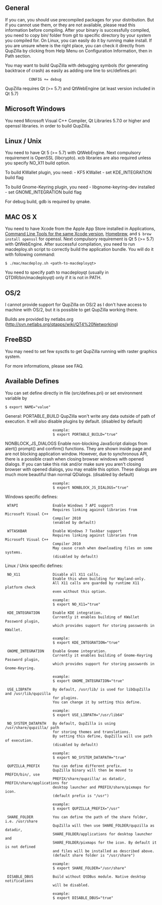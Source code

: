 General
----------------------------------------------------------------------------------

  If you can, you should use precompiled packages for your distribution.
  But if you cannot use them, or they are not available, please read
  this information before compiling.
  After your binary is successfully compiled, you need to copy bin/ folder
  from git to specific directory by your system you compiled for.
  On Linux, you can easily do it by running make install.
  If you are unsure where is the right place, you can check it directly from
  QupZilla by clicking from Help Menu on Configuration Information, then in
  Path section.

  You may want to build QupZilla with debugging symbols (for generating
  backtrace of crash) as easily as adding one line to src/defines.pri:

               CONFIG += debug

  QupZilla requires Qt (>= 5.7) and QtWebEngine (at least version included in Qt 5.7)

Microsoft Windows
----------------------------------------------------------------------------------

  You need Microsoft Visual C++ Compiler, Qt Libraries 5.7.0 or higher and openssl
  libraries. in order to build QupZilla.

Linux / Unix
----------------------------------------------------------------------------------

  You need to have Qt 5 (>= 5.7) with QtWebEngine.
  Next compulsory requirement is OpenSSL (libcrypto). xcb libraries are also
  required unless you specify NO_X11 build option.

  To build KWallet plugin, you need:
     - KF5 KWallet
     - set KDE_INTEGRATION build flag

  To build Gnome-Keyring plugin, you need
     - libgnome-keyring-dev installed
     - set GNOME_INTEGRATION build flag

  For debug build, gdb is required by qmake.

MAC OS X
----------------------------------------------------------------------------------

  You need to have Xcode from the Apple App Store installed in Applications, [Command Line Tools for the same Xcode version](https://developer.apple.com/),
  [Homebrew](http://brew.sh/), and `$ brew install openssl` for openssl.
  Next compulsory requirement is Qt 5 (>= 5.7) with QtWebEngine.
  After successful compilation, you need to run macdeploy.sh script to correctly
  build the application bundle. You will do it with following command:

    $ ./mac/macdeploy.sh <path-to-macdeployqt>

  You need to specify path to macdeployqt (usually in QTDIR/bin/macdeployqt) only
  if it is not in PATH.

OS/2
----------------------------------------------------------------------------------

  I cannot provide support for QupZilla on OS/2 as I don't have access to
  machine with OS/2, but it is possible to get QupZilla working there.

  Builds are provided by netlabs.org (http://svn.netlabs.org/qtapps/wiki/QT4%20Networking)

FreeBSD
----------------------------------------------------------------------------------

  You may need to set few sysctls to get QupZilla running with raster graphics system.

  For more informations, please see FAQ.


Available Defines
----------------------------------------------------------------------------------

  You can set define directly in file (src/defines.pri)
  or set environment variable by

    $ export NAME="value"

 General:
   PORTABLE_BUILD         QupZilla won't write any data outside of path of execution.
                          It will also disable plugins by default.
                          (disabled by default)

                          example:
                          $ export PORTABLE_BUILD="true"


   NONBLOCK_JS_DIALOGS    Enable non-blocking JavaScript dialogs from alert() prompt()
                          and confirm() functions. They are shown inside page and are not
                          blocking application window.
                          However, due to synchronous API, there is a possible crash when
                          closing browser windows with opened dialogs.
                          If you can take this risk and/or make sure you aren't closing browser
                          with opened dialogs, you may enable this option.
                          These dialogs are much more beautiful than normal QDialogs.
                          (disabled by default)

                          example:
                          $ export NONBLOCK_JS_DIALOGS="true"


 Windows specific defines:

     W7API                Enable Windows 7 API support
                          Requires linking against libraries from Microsoft Visual C++
                          Compiler 2010
                          (enabled by default)

     W7TASKBAR            Enable Windows 7 Taskbar support
                          Requires linking against libraries from Microsoft Visual C++
                          Compiler 2010
                          May cause crash when downloading files on some systems.
                          (disabled by default)


 Linux / Unix specific defines:

     NO_X11               Disable all X11 calls.
                          Enable this when building for Wayland-only.
                          All X11 calls are guarded by runtime X11 platform check
                          even without this option.

                          example:
                          $ export NO_X11="true"

     KDE_INTEGRATION      Enable KDE integration.
                          Currently it enables building of KWallet Password plugin,
                          which provides support for storing passwords in KWallet.

                          example:
                          $ export KDE_INTEGRATION="true"

     GNOME_INTEGRATION    Enable Gnome integration.
                          Currently it enables building of Gnome-Keyring Password plugin,
                          which provides support for storing passwords in Gnome-Keyring.

                          example:
                          $ export GNOME_INTEGRATION="true"

     USE_LIBPATH          By default, /usr/lib/ is used for libQupZilla and /usr/lib/qupzilla
                          for plugins.
                          You can change it by setting this define.

                          example:
                          $ export USE_LIBPATH="/usr/lib64"

     NO_SYSTEM_DATAPATH   By default, QupZilla is using /usr/share/qupzilla/ path
                          for storing themes and translations.
                          By setting this define, QupZilla will use path of execution.
                          (disabled by default)

                          example:
                          $ export NO_SYSTEM_DATAPATH="true"

     QUPZILLA_PREFIX      You can define different prefix.
                          QupZilla binary will then be moved to PREFIX/bin/, use
                          PREFIX/share/qupzilla/ as datadir, PREFIX/share/applications for
                          desktop launcher and PREFIX/share/pixmaps for icon.
                          (default prefix is "/usr")

                          example:
                          $ export QUPZILLA_PREFIX="/usr"

     SHARE_FOLDER         You can define the path of the share folder, i.e. /usr/share
                          QupZilla will then use SHARE_FOLDER/qupzilla as datadir,
                          SHARE_FOLDER/applications for desktop launcher and
                          SHARE_FOLDER/pixmaps for the icon. By default it is not defined
                          and files will be installed as described above.
                          (default share folder is "/usr/share")

                          example:
                          $ export SHARE_FOLDER="/usr/share"

     DISABLE_DBUS         Build without QtDBus module. Native desktop notifications
                          will be disabled.

                          example:
                          $ export DISABLE_DBUS="true"

